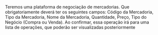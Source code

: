 Teremos uma plataforma de negociação de mercadorias. Que obrigatoriamente deverá ter os seguintes
campos: Código da Mercadoria, Tipo da Mercadoria, Nome da Mercadoria, Quantidade, Preço, Tipo do Negócio
(Compra ou Venda).
Ao confirmar, essa operação irá para uma lista de operações, que poderão ser visualizadas posteriormente
